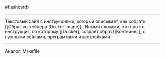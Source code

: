 #flashcards
***
Текстовый файл с инструкциями, который описывает, как собрать [[Образ контейнера (Docker Image)]]. Иными словами, это просто инструкция, по которому [[Docker]] создает образ [[Контейнер]] с нужными файлами, программами и настройками.
***
Аналог: Makefile
<!--SR:!2025-09-29,3,250-->